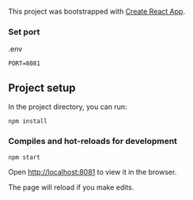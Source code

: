 This project was bootstrapped with [Create React App](https://github.com/facebook/create-react-app).

### Set port

.env

```
PORT=8081
```

## Project setup

In the project directory, you can run:

```
npm install
```

### Compiles and hot-reloads for development

```
npm start
```

Open [http://localhost:8081](http://localhost:8081) to view it in the browser.

The page will reload if you make edits.
